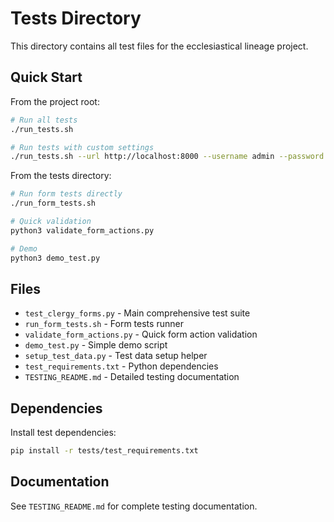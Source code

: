 # Tests Directory

This directory contains all test files for the ecclesiastical lineage project.

## Quick Start

From the project root:

```bash
# Run all tests
./run_tests.sh

# Run tests with custom settings
./run_tests.sh --url http://localhost:8000 --username admin --password admin
```

From the tests directory:

```bash
# Run form tests directly
./run_form_tests.sh

# Quick validation
python3 validate_form_actions.py

# Demo
python3 demo_test.py
```

## Files

- `test_clergy_forms.py` - Main comprehensive test suite
- `run_form_tests.sh` - Form tests runner
- `validate_form_actions.py` - Quick form action validation
- `demo_test.py` - Simple demo script
- `setup_test_data.py` - Test data setup helper
- `test_requirements.txt` - Python dependencies
- `TESTING_README.md` - Detailed testing documentation

## Dependencies

Install test dependencies:

```bash
pip install -r tests/test_requirements.txt
```

## Documentation

See `TESTING_README.md` for complete testing documentation.
